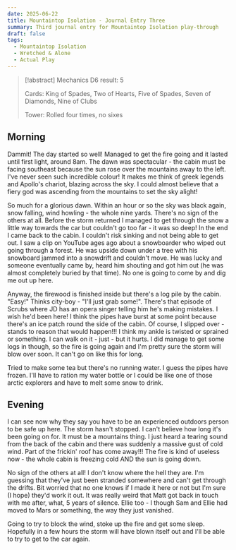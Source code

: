 ```yaml
---
date: 2025-06-22
title: Mountaintop Isolation - Journal Entry Three
summary: Third journal entry for Mountaintop Isolation play-through
draft: false
tags:
  - Mountaintop Isolation
  - Wretched & Alone
  - Actual Play
---
```

> [!abstract] Mechanics
> D6 result: 5
>
> Cards: King of Spades, Two of Hearts, Five of Spades, Seven of Diamonds, Nine of Clubs
>
> Tower: Rolled four times, no sixes

## Morning

Dammit! The day started so well! Managed to get the fire going and it lasted until first light, around 8am. The dawn was spectacular - the cabin must be facing southeast because the sun rose over the mountains away to the left. I've never seen such incredible colour! It makes me think of greek legends and Apollo's chariot, blazing across the sky. I could almost believe that a fiery god was ascending from the mountains to set the sky alight!

So much for a glorious dawn. Within an hour or so the sky was black again, snow falling, wind howling - the whole nine yards. There's no sign of the others at all. Before the storm returned I managed to get through the snow a little way towards the car but couldn't go too far - it was so deep! In the end I came back to the cabin. I couldn't risk sinking and not being able to get out. I saw a clip on YouTube ages ago about a snowboarder who wiped out going through a forest. He was upside down under a tree with his snowboard jammed into a snowdrift and couldn't move. He was lucky and someone eventually came by, heard him shouting and got him out (he was almost completely buried by that time).  No one is going to come by and dig me out up here.

Anyway, the firewood is finished inside but there's a log pile by the cabin. "Easy!" Thinks city-boy - "I'll just grab some!". There's that episode of Scrubs where JD has an opera singer telling him he's making mistakes. I wish he'd been here! I think the pipes have burst at some point because there's an ice patch round the side of the cabin. Of course, I slipped over - stands to reason that would happen!!! I think my ankle is twisted or sprained or something. I can walk on it - just - but it hurts. I did manage to get some logs in though, so the fire is going again and I'm pretty sure the storm will blow over soon. It can't go on like this for long.

Tried to make some tea but there's no running water. I guess the pipes have frozen. I'll have to ration my water bottle or I could be like one of those arctic explorers and have to melt some snow to drink.

## Evening

I can see now why they say you have to be an experienced outdoors person to be safe up here.  The storm hasn't stopped. I can't believe how long it's been going on for. It must be a mountains thing. I just heard a tearing sound from the back of the cabin and there was suddenly a massive gust of cold wind. Part of the frickin' roof has come away!!! The fire is kind of useless now - the whole cabin is freezing cold AND the sun is going down.

No sign of the others at all! I don't know where the hell they are. I'm guessing that they've just been stranded somewhere and can't get through the drifts. Bit worried that no one knows if I made it here or not but I'm sure (I hope) they'd work it out. It was really weird that Matt got back in touch with me after, what, 5 years of silence. Ellie too - I though Sam and Ellie had moved to Mars or something, the way they just vanished.

Going to try to block the wind, stoke up the fire and get some sleep. Hopefully in a few hours the storm will have blown itself out and I'll be able to try to get to the car again.